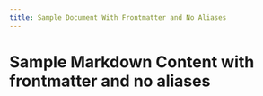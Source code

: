```yaml
---
title: Sample Document With Frontmatter and No Aliases
---
```


# Sample Markdown Content with frontmatter and no aliases
